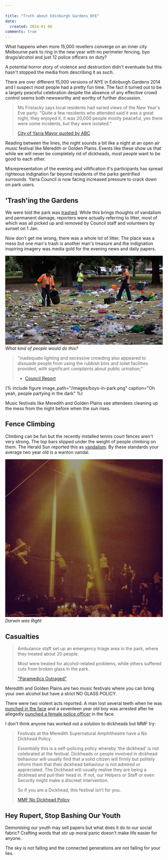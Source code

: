 ```yaml
---

title: "Truth about Edinburgh Gardens NYE"
date:
  created: 2014-01-06
comments: true
---
```


What happens when more 15,000 revellers converge on an inner city Melbourne
park to ring in the new year with no perimeter fencing, byo drugs/alcohol and
just 12 police officers on duty?

A potential horror story of violence and destruction didn't eventuate but
this hasn't stopped the media from describing it as such.

There are over different 15,000 versions of NYE in Edinburgh Gardens 2014 and I
suspect most people had a pretty fun time. The fact it turned out to be a
largely peaceful celebration despite the absence of any effective crowd
control seems both newsworthy and worthy of further discussion.

> Ms Fristacky says local residents had varied views of the New Year's Eve
> party.  "Quite a few residents who attended said it was a great night, they
> enjoyed it, it was 20,000 people mostly peaceful, yes there were some
> incidents, but they were isolated."
>
> [City of Yarra Mayor quoted by ABC][mayor quote]

Reading between the lines, the night sounds a bit like a night at an open air
music festival like Meredith or Golden Plains. Events like these show us that
while we will never be completely rid of dickheads, most people want to be good
to each other.

Misrepresentation of the evening and villification it's participants has spread
righteous indignation far beyond residents of the parks gentrified surrounds.
Yarra Council is now facing increased pressure to crack down on park users.


## 'Trash'ing the Gardens

We were told the park was [trashed][]. While this brings thoughts of vandalism and
permanent damage, reporters were actually referring to litter, most of which
was all picked up and removed by Council staff and volunteers by sunset on 1
Jan.

Now don't get me wrong, there was a whole lot of litter. The place was a mess
but one man's trash is another man's treasure and the indignation inspiring
imagery was media gold for the evening news and daily papers.

![What kind of people would do this?](../images/edinburgh-gardens-rubbish.jpg)
*What kind of people would do this?*

> "inadequate lighting and excessive crowding also appeared to dissuade people
> from using the rubbish bins and toilet facilities provided, with significant
> complaints about public urination;"
>
> - [Council Report][council agenda]

{% 
  include figure 
  image_path="/images/boys-in-park.png" 
  caption="Oh yeah, people partying in the dark"
%}

Music festivals like Meredith and Golden Plains see attendees cleaning up the
mess from the night before when the sun rises.


## Fence Climbing

Climbing can be fun but the recently installed tennis court fences aren't very
strong. The top bars slipped under the weight of people climbing on them. The
Herald Sun reported this as [vandalism][tennis]. By these standards your
average two year old is a wanton vandal.

[![Darwin was Right](../images/fence-climbing.png)](http://instagram.com/p/ilnmIHDklK/)
*Darwin was Right*




## Casualties

> Ambulance staff set up an emergency triage area in the park, where they
> treated about 20 people.
>
> Most were treated for alcohol-related problems, while others suffered cuts
> from broken glass in the park.
>
> ["Paramedics Outraged"][outrage]

Meredith and Golden Plains are two music festivals where you can bring your own alcohol but have a strict NO GLASS POLICY.

There were two violent acts reported. A man lost several teeth when he was
[punched in the face][face punch] and a seventeen year old boy was arrested
after he allegedly [punched a female police officer][punch police] in the face.

I don't think anyone has worked out a solution to dickheads but MMF try:

> Festivals at the Meredith Supernatural Amphitheatre have a No Dickhead Policy.
>
> Essentially this is a self-policing policy whereby ‘the dickhead’ is not
> celebrated at the festival. Dickheads or people involved in dickhead
> behaviour will usually find that a solid citizen will firmly but politely
> inform them that their dickhead behaviour is not admired or appreciated. The
> Dickhead will usually realise they are being a dickhead and pull their head
> in. If not, our Helpers or Staff or even Security might make a discreet
> intervention.
>
> So if you are a Dickhead, this festival isn’t for you.
>
> [MMF No Dickhead Policy][dickheads]


## Hey Rupert, Stop Bashing Our Youth

Demonising our youth may sell papers but what does it do to our social fabric?
Crafting words that stir up moral panic doesn't make life easier for anyone.

The sky is not falling and the connected generations are not falling for your lies.


[council agenda]: http://www.yarracity.vic.gov.au/DownloadDocument.ashx?DocumentID=10222
[tennis]: http://www.heraldsun.com.au/news/victoria/happy-new-year-victoria-parties-into-2014/story-fni0fit3-1226792796876
[face punch]: http://www.theage.com.au/victoria/mans-teeth-smashed-in-attack-during-edinburgh-gardens-new-years-eve-party-20140102-306ji.html
[punch police]: http://www.theage.com.au/victoria/messy-new-years-eve-in-edinburgh-gardens-north-fitzroy-20140101-305ag.html
[outrage]: http://www.abc.net.au/news/2014-01-01/paramedics-outraged-by-dangerous-nye-party/5180670
[dickheads]: http://2013.mmf.com.au/what-goes-on/dickhead-policy/
[mayor quote]: http://www.abc.net.au/local/audio/2014/01/02/3919817.htm
[trashed]: http://www.theage.com.au/victoria/council-counts-cost-of-trashed-park-after-dance-party-20140101-3063f.html
